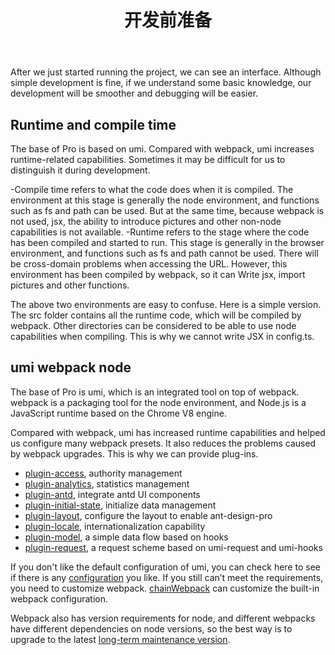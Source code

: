 ﻿---
order: 91
title: 开发前准备
type: Introduction
---

After we just started running the project, we can see an interface. Although simple development is fine, if we understand some basic knowledge, our development will be smoother and debugging will be easier.

## Runtime and compile time

The base of Pro is based on umi. Compared with webpack, umi increases runtime-related capabilities. Sometimes it may be difficult for us to distinguish it during development.

-Compile time refers to what the code does when it is compiled. The environment at this stage is generally the node environment, and functions such as fs and path can be used. But at the same time, because webpack is not used, jsx, the ability to introduce pictures and other non-node capabilities is not available. -Runtime refers to the stage where the code has been compiled and started to run. This stage is generally in the browser environment, and functions such as fs and path cannot be used. There will be cross-domain problems when accessing the URL. However, this environment has been compiled by webpack, so it can Write jsx, import pictures and other functions.

The above two environments are easy to confuse. Here is a simple version. The src folder contains all the runtime code, which will be compiled by webpack. Other directories can be considered to be able to use node capabilities when compiling. This is why we cannot write JSX in config.ts.

## umi webpack node

The base of Pro is umi, which is an integrated tool on top of webpack. webpack is a packaging tool for the node environment, and Node.js is a JavaScript runtime based on the Chrome V8 engine.

Compared with webpack, umi has increased runtime capabilities and helped us configure many webpack presets. It also reduces the problems caused by webpack upgrades. This is why we can provide plug-ins.

- [plugin-access](https://umijs.org/plugins/plugin-access), authority management
- [plugin-analytics](https://umijs.org/plugins/plugin-analytics), statistics management
- [plugin-antd](https://umijs.org/plugins/plugin-antd), integrate antd UI components
- [plugin-initial-state](https://umijs.org/plugins/plugin-initial-state), initialize data management
- [plugin-layout](https://umijs.org/plugins/plugin-layout), configure the layout to enable ant-design-pro
- [plugin-locale](https://umijs.org/plugins/plugin-locale), internationalization capability
- [plugin-model](https://umijs.org/plugins/plugin-model), a simple data flow based on hooks
- [plugin-request](https://umijs.org/plugins/plugin-request), a request scheme based on umi-request and umi-hooks

If you don't like the default configuration of umi, you can check here to see if there is any [configuration](https://umijs.org/config) you like. If you still can’t meet the requirements, you need to customize webpack. [chainWebpack](https://umijs.org/config#chainwebpack) can customize the built-in webpack configuration.

Webpack also has version requirements for node, and different webpacks have different dependencies on node versions, so the best way is to upgrade to the latest [long-term maintenance version](https://nodejs.org/en/).
